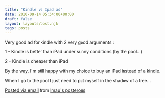 ```yaml
---
title: "Kindle vs Ipad ad"
date: 2010-09-14 05:34:00+00:00
draft: false
layout: layouts/post.njk
tags: posts
---
```


Very good ad for kindle with 2 very good arguments :

1 - Kindle is better than iPad under sunny conditions (by the pool...)

2 - Kindle is cheaper than iPad

By the way, I'm still happy with my choice to buy an iPad instead of a kindle.

When I go to the pool I just need to put myself in the shadow of a tree...

[Posted via email](http://posterous.com)  from [lmau's posterous](http://lmau.posterous.com/kindle-vs-ipad-ad)

